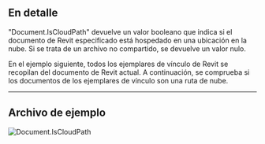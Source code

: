 ## En detalle
"Document.IsCloudPath" devuelve un valor booleano que indica si el documento de Revit especificado está hospedado en una ubicación en la nube. Si se trata de un archivo no compartido, se devuelve un valor nulo.

En el ejemplo siguiente, todos los ejemplares de vínculo de Revit se recopilan del documento de Revit actual. A continuación, se comprueba si los documentos de los ejemplares de vínculo son una ruta de nube.
___
## Archivo de ejemplo

![Document.IsCloudPath](./Revit.Application.Document.IsCloudPath_img.jpg)
